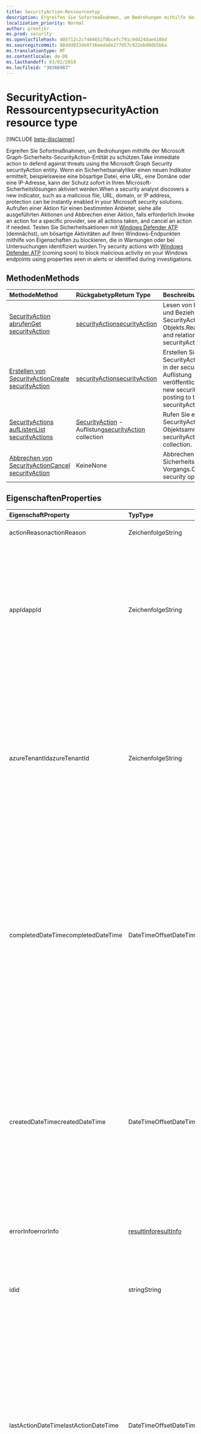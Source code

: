 ```yaml
---
title: SecurityAction-Ressourcentyp
description: Ergreifen Sie Sofortmaßnahmen, um Bedrohungen mithilfe der Microsoft Graph-Sicherheits-SecurityAction-Entität zu schützen. Wenn ein Sicherheitsanalytiker einen neuen Indikator ermittelt, beispielsweise eine bösartige Datei, eine URL, eine Domäne oder eine IP-Adresse, kann der Schutz sofort in Ihren Microsoft-Sicherheitslösungen aktiviert werden. Aufrufen einer Aktion für einen bestimmten Anbieter, siehe alle ausgeführten Aktionen und Abbrechen einer Aktion, falls erforderlich. Testen Sie Sicherheitsaktionen mit Windows Defender ATP (demnächst), um bösartige Aktivitäten auf Ihren Windows-Endpunkten mithilfe von Eigenschaften zu blockieren, die in Warnungen oder bei Untersuchungen identifiziert wurden.
localization_priority: Normal
author: preetikr
ms.prod: security
ms.openlocfilehash: 405f12c2cf484651f8bcefc791c9dd24dae410bd
ms.sourcegitcommit: 88ddd033de0f36eedade277d57c922ebd0db5bba
ms.translationtype: MT
ms.contentlocale: de-DE
ms.lasthandoff: 03/02/2019
ms.locfileid: "30366987"
---
```

# <a name="securityaction-resource-type"></a><span data-ttu-id="1ae57-106">SecurityAction-Ressourcentyp</span><span class="sxs-lookup"><span data-stu-id="1ae57-106">securityAction resource type</span></span>

[!INCLUDE [beta-disclaimer](../../includes/beta-disclaimer.md)]

<span data-ttu-id="1ae57-107">Ergreifen Sie Sofortmaßnahmen, um Bedrohungen mithilfe der Microsoft Graph-Sicherheits-SecurityAction-Entität zu schützen.</span><span class="sxs-lookup"><span data-stu-id="1ae57-107">Take immediate action to defend against threats using the Microsoft Graph Security securityAction entity.</span></span> <span data-ttu-id="1ae57-108">Wenn ein Sicherheitsanalytiker einen neuen Indikator ermittelt, beispielsweise eine bösartige Datei, eine URL, eine Domäne oder eine IP-Adresse, kann der Schutz sofort in Ihren Microsoft-Sicherheitslösungen aktiviert werden.</span><span class="sxs-lookup"><span data-stu-id="1ae57-108">When a security analyst discovers a new indicator, such as a malicious file, URL, domain, or IP address, protection can be instantly enabled in your Microsoft security solutions.</span></span> <span data-ttu-id="1ae57-109">Aufrufen einer Aktion für einen bestimmten Anbieter, siehe alle ausgeführten Aktionen und Abbrechen einer Aktion, falls erforderlich.</span><span class="sxs-lookup"><span data-stu-id="1ae57-109">Invoke an action for a specific provider, see all actions taken, and cancel an action if needed.</span></span> <span data-ttu-id="1ae57-110">Testen Sie Sicherheitsaktionen mit [Windows Defender ATP](https://docs.microsoft.com/windows/security/threat-protection/windows-defender-atp/windows-defender-advanced-threat-protection) (demnächst), um bösartige Aktivitäten auf Ihren Windows-Endpunkten mithilfe von Eigenschaften zu blockieren, die in Warnungen oder bei Untersuchungen identifiziert wurden.</span><span class="sxs-lookup"><span data-stu-id="1ae57-110">Try security actions with [Windows Defender ATP](https://docs.microsoft.com/windows/security/threat-protection/windows-defender-atp/windows-defender-advanced-threat-protection) (coming soon) to block malicious activity on your Windows endpoints using properties seen in alerts or identified during investigations.</span></span>

## <a name="methods"></a><span data-ttu-id="1ae57-111">Methoden</span><span class="sxs-lookup"><span data-stu-id="1ae57-111">Methods</span></span>

| <span data-ttu-id="1ae57-112">Methode</span><span class="sxs-lookup"><span data-stu-id="1ae57-112">Method</span></span>       | <span data-ttu-id="1ae57-113">Rückgabetyp</span><span class="sxs-lookup"><span data-stu-id="1ae57-113">Return Type</span></span> | <span data-ttu-id="1ae57-114">Beschreibung</span><span class="sxs-lookup"><span data-stu-id="1ae57-114">Description</span></span> |
|:-------------|:------------|:------------|
| [<span data-ttu-id="1ae57-115">SecurityAction abrufen</span><span class="sxs-lookup"><span data-stu-id="1ae57-115">Get securityAction</span></span>](../api/securityaction-get.md) | [<span data-ttu-id="1ae57-116">securityAction</span><span class="sxs-lookup"><span data-stu-id="1ae57-116">securityAction</span></span>](securityaction.md) | <span data-ttu-id="1ae57-117">Lesen von Eigenschaften und Beziehungen des SecurityAction-Objekts.</span><span class="sxs-lookup"><span data-stu-id="1ae57-117">Read properties and relationships of securityAction object.</span></span> |
| [<span data-ttu-id="1ae57-118">Erstellen von SecurityAction</span><span class="sxs-lookup"><span data-stu-id="1ae57-118">Create securityAction</span></span>](../api/securityactions-post.md) | [<span data-ttu-id="1ae57-119">securityAction</span><span class="sxs-lookup"><span data-stu-id="1ae57-119">securityAction</span></span>](securityaction.md) | <span data-ttu-id="1ae57-120">Erstellen Sie eine neue SecurityAction, indem Sie in der securityActions-Auflistung veröffentlichen.</span><span class="sxs-lookup"><span data-stu-id="1ae57-120">Create a new securityAction by posting to the securityActions collection.</span></span> |
| [<span data-ttu-id="1ae57-121">SecurityActions aufListen</span><span class="sxs-lookup"><span data-stu-id="1ae57-121">List securityActions</span></span>](../api/securityactions-list.md) | <span data-ttu-id="1ae57-122">[SecurityAction](securityaction.md) -Auflistung</span><span class="sxs-lookup"><span data-stu-id="1ae57-122">[securityAction](securityaction.md) collection</span></span> | <span data-ttu-id="1ae57-123">Rufen Sie eine SecurityAction-Objektsammlung ab.</span><span class="sxs-lookup"><span data-stu-id="1ae57-123">Get a securityAction object collection.</span></span> |
|[<span data-ttu-id="1ae57-124">Abbrechen von SecurityAction</span><span class="sxs-lookup"><span data-stu-id="1ae57-124">Cancel securityAction</span></span>](../api/securityaction-cancelsecurityaction.md)|<span data-ttu-id="1ae57-125">Keine</span><span class="sxs-lookup"><span data-stu-id="1ae57-125">None</span></span>|<span data-ttu-id="1ae57-126">Abbrechen eines Sicherheits Vorgangs.</span><span class="sxs-lookup"><span data-stu-id="1ae57-126">Cancel a security operation.</span></span>|

## <a name="properties"></a><span data-ttu-id="1ae57-127">Eigenschaften</span><span class="sxs-lookup"><span data-stu-id="1ae57-127">Properties</span></span>

| <span data-ttu-id="1ae57-128">Eigenschaft</span><span class="sxs-lookup"><span data-stu-id="1ae57-128">Property</span></span>     | <span data-ttu-id="1ae57-129">Typ</span><span class="sxs-lookup"><span data-stu-id="1ae57-129">Type</span></span>        | <span data-ttu-id="1ae57-130">Beschreibung</span><span class="sxs-lookup"><span data-stu-id="1ae57-130">Description</span></span> |
|:-------------|:------------|:------------|
|<span data-ttu-id="1ae57-131">actionReason</span><span class="sxs-lookup"><span data-stu-id="1ae57-131">actionReason</span></span>|<span data-ttu-id="1ae57-132">Zeichenfolge</span><span class="sxs-lookup"><span data-stu-id="1ae57-132">String</span></span>|<span data-ttu-id="1ae57-133">Grund für den Aufruf dieser Aktion.</span><span class="sxs-lookup"><span data-stu-id="1ae57-133">Reason for invoking this action.</span></span>|
|<span data-ttu-id="1ae57-134">appId</span><span class="sxs-lookup"><span data-stu-id="1ae57-134">appId</span></span>|<span data-ttu-id="1ae57-135">Zeichenfolge</span><span class="sxs-lookup"><span data-stu-id="1ae57-135">String</span></span>|<span data-ttu-id="1ae57-136">Die Anwendungs-ID der aufrufenden Anwendung, die die Aktion gesendet hat (POST).</span><span class="sxs-lookup"><span data-stu-id="1ae57-136">The Application ID of the calling application that submitted (POST) the action.</span></span> <span data-ttu-id="1ae57-137">Die Anwendungs-ID sollte aus dem auth-Token extrahiert und nicht manuell von der aufrufenden Anwendung eingegeben werden.</span><span class="sxs-lookup"><span data-stu-id="1ae57-137">The appId should be extracted from the auth token and not entered manually by the calling application.</span></span>|
|<span data-ttu-id="1ae57-138">azureTenantId</span><span class="sxs-lookup"><span data-stu-id="1ae57-138">azureTenantId</span></span>|<span data-ttu-id="1ae57-139">Zeichenfolge</span><span class="sxs-lookup"><span data-stu-id="1ae57-139">String</span></span>|<span data-ttu-id="1ae57-140">Azure-Mandanten-ID der Entität, um zu bestimmen, zu welchem Mandanten die Entität gehört (Unterstützung für mehrere Mandanten).</span><span class="sxs-lookup"><span data-stu-id="1ae57-140">Azure tenant ID of the entity to determine which tenant the entity belongs to (multi-tenancy support).</span></span> <span data-ttu-id="1ae57-141">Die azureTenantId sollte aus dem auth-Token extrahiert und nicht manuell von der aufrufenden Anwendung eingegeben werden.</span><span class="sxs-lookup"><span data-stu-id="1ae57-141">The azureTenantId should be extracted from the auth token and not entered manually by the calling application.</span></span>|
|<span data-ttu-id="1ae57-142">completedDateTime</span><span class="sxs-lookup"><span data-stu-id="1ae57-142">completedDateTime</span></span>|<span data-ttu-id="1ae57-143">DateTimeOffset</span><span class="sxs-lookup"><span data-stu-id="1ae57-143">DateTimeOffset</span></span>|<span data-ttu-id="1ae57-144">Zeitstempel, als die Aktion abgeschlossen wurde.</span><span class="sxs-lookup"><span data-stu-id="1ae57-144">Timestamp when the action was completed.</span></span> <span data-ttu-id="1ae57-145">Der Timestamp-Typ stellt die Datums- und Uhrzeitinformationen mithilfe des ISO 8601-Formats dar und wird immer in UTC-Zeit angegeben.</span><span class="sxs-lookup"><span data-stu-id="1ae57-145">The Timestamp type represents date and time information using ISO 8601 format and is always in UTC time.</span></span> <span data-ttu-id="1ae57-146">Mitternacht UTC-Zeit am 1. Januar 2014 würde z. B. wie folgt aussehen: `'2014-01-01T00:00:00Z'`</span><span class="sxs-lookup"><span data-stu-id="1ae57-146">For example, midnight UTC on Jan 1, 2014 would look like this: `'2014-01-01T00:00:00Z'`</span></span>|
|<span data-ttu-id="1ae57-147">createdDateTime</span><span class="sxs-lookup"><span data-stu-id="1ae57-147">createdDateTime</span></span>|<span data-ttu-id="1ae57-148">DateTimeOffset</span><span class="sxs-lookup"><span data-stu-id="1ae57-148">DateTimeOffset</span></span>|<span data-ttu-id="1ae57-149">Zeitstempel, wenn die Aktion erstellt wird.</span><span class="sxs-lookup"><span data-stu-id="1ae57-149">Timestamp when the action is created.</span></span> <span data-ttu-id="1ae57-150">Der Timestamp-Typ stellt die Datums- und Uhrzeitinformationen mithilfe des ISO 8601-Formats dar und wird immer in UTC-Zeit angegeben.</span><span class="sxs-lookup"><span data-stu-id="1ae57-150">The Timestamp type represents date and time information using ISO 8601 format and is always in UTC time.</span></span> <span data-ttu-id="1ae57-151">Mitternacht UTC-Zeit am 1. Januar 2014 würde z. B. wie folgt aussehen: `'2014-01-01T00:00:00Z'`</span><span class="sxs-lookup"><span data-stu-id="1ae57-151">For example, midnight UTC on Jan 1, 2014 would look like this: `'2014-01-01T00:00:00Z'`</span></span>|
|<span data-ttu-id="1ae57-152">errorInfo</span><span class="sxs-lookup"><span data-stu-id="1ae57-152">errorInfo</span></span>|[<span data-ttu-id="1ae57-153">resultInfo</span><span class="sxs-lookup"><span data-stu-id="1ae57-153">resultInfo</span></span>](resultinfo.md)| <span data-ttu-id="1ae57-154">Fehlerinformationen, wenn die Aktion fehlschlägt.</span><span class="sxs-lookup"><span data-stu-id="1ae57-154">Error info when the action fails.</span></span>|
|<span data-ttu-id="1ae57-155">id</span><span class="sxs-lookup"><span data-stu-id="1ae57-155">id</span></span>|<span data-ttu-id="1ae57-156">string</span><span class="sxs-lookup"><span data-stu-id="1ae57-156">String</span></span>| <span data-ttu-id="1ae57-157">Wird vom System erstellt, wenn die Aktion aufgenommen wird.</span><span class="sxs-lookup"><span data-stu-id="1ae57-157">Created by the system when the action is ingested.</span></span> <span data-ttu-id="1ae57-158">Generierte GUID/eindeutiger Bezeichner.</span><span class="sxs-lookup"><span data-stu-id="1ae57-158">Generated GUID/unique identifier.</span></span> <span data-ttu-id="1ae57-159">Schreibgeschützt.</span><span class="sxs-lookup"><span data-stu-id="1ae57-159">Read-only.</span></span>|
|<span data-ttu-id="1ae57-160">lastActionDateTime</span><span class="sxs-lookup"><span data-stu-id="1ae57-160">lastActionDateTime</span></span>|<span data-ttu-id="1ae57-161">DateTimeOffset</span><span class="sxs-lookup"><span data-stu-id="1ae57-161">DateTimeOffset</span></span>| <span data-ttu-id="1ae57-162">Zeitstempel, als diese Aktion zuletzt aktualisiert wurde.</span><span class="sxs-lookup"><span data-stu-id="1ae57-162">Timestamp when this action was last updated.</span></span> <span data-ttu-id="1ae57-163">Der Timestamp-Typ stellt die Datums- und Uhrzeitinformationen mithilfe des ISO 8601-Formats dar und wird immer in UTC-Zeit angegeben.</span><span class="sxs-lookup"><span data-stu-id="1ae57-163">The Timestamp type represents date and time information using ISO 8601 format and is always in UTC time.</span></span> <span data-ttu-id="1ae57-164">Mitternacht UTC-Zeit am 1. Januar 2014 würde z. B. wie folgt aussehen: `'2014-01-01T00:00:00Z'`</span><span class="sxs-lookup"><span data-stu-id="1ae57-164">For example, midnight UTC on Jan 1, 2014 would look like this: `'2014-01-01T00:00:00Z'`</span></span>|
|<span data-ttu-id="1ae57-165">name</span><span class="sxs-lookup"><span data-stu-id="1ae57-165">name</span></span>|<span data-ttu-id="1ae57-166">Zeichenfolge</span><span class="sxs-lookup"><span data-stu-id="1ae57-166">String</span></span>| <span data-ttu-id="1ae57-167">Name der Aktion.</span><span class="sxs-lookup"><span data-stu-id="1ae57-167">Action name.</span></span>|
|<span data-ttu-id="1ae57-168">parameters</span><span class="sxs-lookup"><span data-stu-id="1ae57-168">parameters</span></span>|<span data-ttu-id="1ae57-169">[keyValuePair](keyvaluepair.md)-Sammlung</span><span class="sxs-lookup"><span data-stu-id="1ae57-169">[keyValuePair](keyvaluepair.md) collection</span></span>| <span data-ttu-id="1ae57-170">Auflistung von Parametern (Schlüssel-Wert-Paare), die zum Aufrufen der Aktion erforderlich sind, beispielsweise URL oder fileHash zum Blockieren usw.).</span><span class="sxs-lookup"><span data-stu-id="1ae57-170">Collection of parameters (key-value pairs) necessary to invoke the action, e.g. URL or fileHash to block, etc.).</span></span> <span data-ttu-id="1ae57-171">**Erforderlich**</span><span class="sxs-lookup"><span data-stu-id="1ae57-171">**Required**</span></span>|
|<span data-ttu-id="1ae57-172">Staaten</span><span class="sxs-lookup"><span data-stu-id="1ae57-172">states</span></span>|<span data-ttu-id="1ae57-173">[securityActionState](securityactionstate.md) -Sammlung</span><span class="sxs-lookup"><span data-stu-id="1ae57-173">[securityActionState](securityactionstate.md) collection</span></span>|<span data-ttu-id="1ae57-174">Sammlung von securityActionState, um den Verlauf einer Aktion beizubehalten.</span><span class="sxs-lookup"><span data-stu-id="1ae57-174">Collection of securityActionState to keep the history of an action.</span></span>|
|<span data-ttu-id="1ae57-175">status</span><span class="sxs-lookup"><span data-stu-id="1ae57-175">status</span></span>|<span data-ttu-id="1ae57-176">string</span><span class="sxs-lookup"><span data-stu-id="1ae57-176">string</span></span>| <span data-ttu-id="1ae57-177">Status der Aktion.</span><span class="sxs-lookup"><span data-stu-id="1ae57-177">Status of the action.</span></span> <span data-ttu-id="1ae57-178">Mögliche Werte: `NotStarted`, `Running`, `Completed`, `Failed`.</span><span class="sxs-lookup"><span data-stu-id="1ae57-178">Possible values are: `NotStarted`, `Running`, `Completed`, `Failed`.</span></span>|
|<span data-ttu-id="1ae57-179">user</span><span class="sxs-lookup"><span data-stu-id="1ae57-179">user</span></span>|<span data-ttu-id="1ae57-180">Zeichenfolge</span><span class="sxs-lookup"><span data-stu-id="1ae57-180">String</span></span>| <span data-ttu-id="1ae57-181">Der Benutzerprinzipalname des angemeldeten Benutzers, der die Aktion gesendet hat (POST).</span><span class="sxs-lookup"><span data-stu-id="1ae57-181">The user principal name of the signed-in user that submitted  (POST) the action.</span></span> <span data-ttu-id="1ae57-182">Der Benutzer sollte aus dem auth-Token extrahiert werden und nicht manuell von der aufrufenden Anwendung eingegeben werden.</span><span class="sxs-lookup"><span data-stu-id="1ae57-182">The user should be extracted from the auth token and not entered manually by the calling application.</span></span>|
|<span data-ttu-id="1ae57-183">vendorInformation</span><span class="sxs-lookup"><span data-stu-id="1ae57-183">vendorInformation</span></span>|[<span data-ttu-id="1ae57-184">securityVendorInformation</span><span class="sxs-lookup"><span data-stu-id="1ae57-184">securityVendorInformation</span></span>](securityvendorinformation.md)|<span data-ttu-id="1ae57-185">Komplexer Typ mit Details zum Sicherheitsprodukt/-Dienstanbieter, Anbieter und unter Anbieter (z. b. Vendor = Microsoft; Provider = Windows Defender ATP; Sub-Provider = AppLocker).</span><span class="sxs-lookup"><span data-stu-id="1ae57-185">Complex Type containing details about the Security product/service vendor, provider, and sub-provider (e.g. vendor=Microsoft; provider=Windows Defender ATP; sub-provider=AppLocker).</span></span>|

## <a name="relationships"></a><span data-ttu-id="1ae57-186">Beziehungen</span><span class="sxs-lookup"><span data-stu-id="1ae57-186">Relationships</span></span>

<span data-ttu-id="1ae57-187">Keine</span><span class="sxs-lookup"><span data-stu-id="1ae57-187">None</span></span>

## <a name="json-representation"></a><span data-ttu-id="1ae57-188">JSON-Darstellung</span><span class="sxs-lookup"><span data-stu-id="1ae57-188">JSON representation</span></span>

<span data-ttu-id="1ae57-189">Es folgt eine JSON-Darstellung der Ressource.</span><span class="sxs-lookup"><span data-stu-id="1ae57-189">The following is a JSON representation of the resource.</span></span>

<!-- {
  "blockType": "resource",
  "optionalProperties": [

  ],
  "@odata.type": "microsoft.graph.securityAction",
  "baseType": "",
  "keyProperty": "id"
}-->

```json
{
  "actionReason": "String",
  "appId": "String",
  "azureTenantId": "String",
  "clientContext": "String",
  "completedDateTime": "String (timestamp)",
  "createdDateTime": "String (timestamp)",
  "errorInfo": {"@odata.type": "microsoft.graph.resultInfo"},
  "id": "String (identifier)",
  "lastActionDateTime": "String (timestamp)",
  "name": "String",
  "parameters": [{"@odata.type": "microsoft.graph.keyValuePair"}],
  "states": [{"@odata.type": "microsoft.graph.securityActionState"}],
  "status": "string",
  "user": "String",
  "vendorInformation": {"@odata.type": "microsoft.graph.securityVendorInformation"}
}
```

<!-- uuid: 16cd6b66-4b1a-43a1-adaf-3a886856ed98
2019-02-04 14:57:30 UTC -->
<!-- {
  "type": "#page.annotation",
  "description": "securityAction resource",
  "keywords": "",
  "section": "documentation",
  "tocPath": ""
}-->